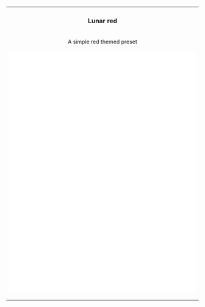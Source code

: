 <table>
  <tr><th><h3>Lunar red</h3></th></tr>
  <tr><td align="center"><p>A simple red themed preset</p></td></tr>
  <tr><td align="center">
    <img src="example.svg">
    <img width="900" height="1" alt="">
  </td></tr>
</table>
